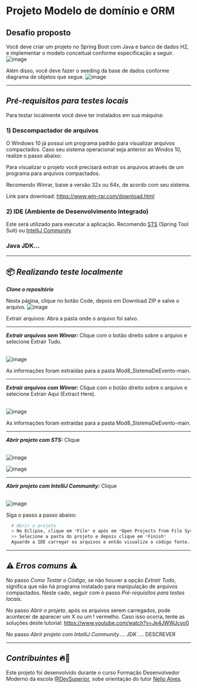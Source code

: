 # Projeto Modelo de domínio e ORM
## Desafio proposto
Você deve criar um projeto no Spring Boot com Java e banco de dados H2, e implementar o modelo conceitual conforme 
especificação a seguir. 
![image](https://github.com/Tleofreitas/Mod8_SistemaDeEvento/assets/88738577/9874c497-274b-4017-967b-b856a5001f28)

Além disso, você deve fazer o seeding da base de dados conforme diagrama de objetos que segue.
![image](https://github.com/Tleofreitas/Mod8_SistemaDeEvento/assets/88738577/c34436ee-a158-4034-a7fb-a91082490924)

---
## *Pré-requisitos para testes locais* 
Para testar localmente você deve ter instalados em sua máquina:

### 1) Descompactador de arquivos
O Windows 10 já possui um programa padrão para visualizar arquivos compactados. Caso seu sistema operacional seja anterior ao Windos 10, realize o passo abaixo:

Para visualizar o projeto você precisará extrair os arquivos através de um programa para arquivos compactados.

Recomendo Winrar, baixe a versão 32x ou 64x, de acordo com seu sistema.

Link para download: https://www.win-rar.com/download.html

### 2) IDE (Ambiente de Desenvolvimento Integrado)
Este será utilizado para executar a aplicação. Recomendo [STS](https://spring.io/tools) (Spring Tool Suit) ou [IntelliJ Community](https://www.jetbrains.com/idea/download/?section=windows)

### Java JDK...

---
## 📦️ *Realizando teste localmente*
<i><b>Clone o repositório</b></i>

Nesta página, clique no botão Code, depois em Download ZIP e salve o arquivo.
![image](https://github.com/Tleofreitas/Mod8_SistemaDeEvento/assets/88738577/193577b7-e1a8-4b2c-a80c-b6363a6bed12)

Extrair arquivos: Abra a pasta onde o arquivo foi salvo.
<hr>
<i><b>Extrair arquivos sem Winrar:</b></i> Clique com o botão direito sobre o arquivo e selecione Extrair Tudo.
<br></br>

![image](https://github.com/Tleofreitas/Mod8_SistemaDeEvento/assets/88738577/03075095-3752-4ce1-83aa-dfda9e738466)

As informações foram extraídas para a pasta Mod8_SistemaDeEvento-main.
<hr>
<i><b>Extrair arquivos com Winrar:</b></i> Clique com o botão direito sobre o arquivo e selecione Extrair Aqui (Extract Here).
<br></br>

![image](https://github.com/Tleofreitas/Mod8_SistemaDeEvento/assets/88738577/6331c260-b1a5-4fc6-84e8-a383a8dadcf3)

As informações foram extraídas para a pasta Mod8_SistemaDeEvento-main.
<hr>
<i><b>Abrir projeto com STS:</b></i> Clique
<br></br>

![image](https://github.com/Tleofreitas/Mod8_SistemaDeEvento/assets/88738577/31ff2aae-32fb-44e2-944b-421516888f78)

![image](https://github.com/Tleofreitas/Mod8_SistemaDeEvento/assets/88738577/94f03e9f-7468-432a-bfc4-c063ba5d2661)

<hr>
<i><b>Abrir projeto com IntelliJ Community:</b></i> Clique
<br></br>

![image](https://github.com/Tleofreitas/Mod8_SistemaDeEvento/assets/88738577/42c768dd-e2d0-4b83-aeb2-9f0d1b74cf00)


Siga o passo a passo abaixo:
```bash
  # Abrir o projeto
  > No Eclipse, clique em *File* e após em *Open Projects from File System...*
  >> Selecione a pasta do projeto e depois clique em *Finish*
  Aguarde a IDE carregar os arquivos e então visualize o código fonte.
```

---
## ⚠️ *Erros comuns* ⚠️

No passo *Como Testar o Código*, se não houver a opção *Extrair Tudo*, significa que não há programa instalado para manipulação de arquivos compactados.
Neste cado, seguir com o passo *Pré-requisitos para testes locais*.

No passo *Abrir o projeto*, após os arquivos serem carregados, pode acontecer de aparecer um X ou um ! vermelho. Caso isso ocorra, tente as soluções deste
tutorial: https://www.youtube.com/watch?v=Je4JWWJcyo0

No passo *Abrir projeto com IntelliJ Community*.... JDK .... DESCREVER

---
## *Contribuintes* 🔥👊
Este projeto foi desenvolvido durante o curso Formação Desenvolvedor Moderno da escola [@DevSuperior](https://devsuperior.com.br), sobe orientação do tutor [Nelio Alves](https://www.linkedin.com/in/nelio-alves/?originalSubdomain=br).
